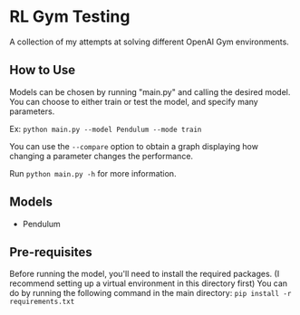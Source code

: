 # RL Gym Testing
 A collection of my attempts at solving different OpenAI Gym environments.

## How to Use
Models can be chosen by running "main.py" and calling the desired model.
You can choose to either train or test the model, and specify many parameters.

Ex: `python main.py --model Pendulum --mode train`

You can use the `--compare` option to obtain a graph displaying how changing a parameter changes the performance. 

Run `python main.py -h` for more information.

## Models
- Pendulum

## Pre-requisites 
Before running the model, you'll need to install the required packages. 
(I recommend setting up a virtual environment in this directory first)
You can do by running the following command in the main directory:
`pip install -r requirements.txt`
